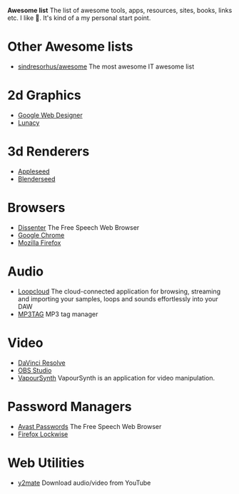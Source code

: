 **Awesome list**
The list of awesome tools, apps, resources, sites, books, links etc. I like 💖. It's kind of a my personal start point.

# Other Awesome lists
- [sindresorhus/awesome](https://github.com/sindresorhus/awesome) The most awesome IT awesome list

# 2d Graphics
- [Google Web Designer](https://www.google.com/webdesigner/)
- [Lunacy](https://icons8.com/lunacy)

# 3d Renderers
- [Appleseed](https://github.com/appleseedhq/appleseed)
- [Blenderseed](https://github.com/appleseedhq/blenderseed)

# Browsers
- [Dissenter](https://dissenter.com) The Free Speech Web Browser
- [Google Chrome](https://www.google.com/intl/en/chrome/)
- [Mozilla Firefox](https://www.mozilla.org/en-US/)

# Audio
- [Loopcloud](https://www.loopcloud.net/) The cloud-connected application for browsing, streaming and importing your samples, loops and sounds effortlessly into your DAW
- [MP3TAG](https://www.mp3tag.de/en/) MP3 tag manager

# Video
- [DaVinci Resolve](https://www.blackmagicdesign.com/products/davinciresolve/)
- [OBS Studio](https://obsproject.com)
- [VapourSynth](http://www.vapoursynth.com/) VapourSynth is an application for video manipulation.

# Password Managers
- [Avast Passwords](https://www.avast.com/passwords) The Free Speech Web Browser
- [Firefox Lockwise](https://lockwise.firefox.com)

# Web Utilities
- [y2mate](http://y2mate.com) Download audio/video from YouTube


